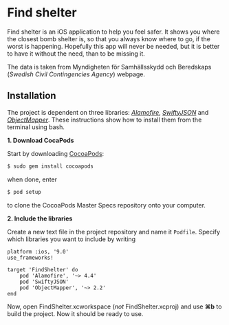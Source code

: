 # Find shelter

Find shelter is an iOS application to help you feel safer. It shows you where the closest bomb shelter is, so that you always know where to go, if the worst is happening. Hopefully this app will never be needed, but it is better to have it without the need, than to be missing it.

The data is taken from Myndigheten för Samhällsskydd och Beredskaps (*Swedish Civil Contingencies Agency*) webpage.

## Installation

The project is dependent on three libraries: [*Alamofire*](https://github.com/Alamofire/Alamofire), [*SwiftyJSON*](https://github.com/SwiftyJSON/SwiftyJSON) and [*ObjectMapper*](https://github.com/Hearst-DD/ObjectMapper). These instructions show how to install them from the terminal using bash.

**1. Download CocaPods**

Start by downloading [CocoaPods](https://cocoapods.org/):

```bash
$ sudo gem install cocoapods
```

when done, enter

```bash
$ pod setup
```

to clone the CocoaPods Master Specs repository onto your computer.

**2. Include the libraries**

Create a new text file in the project repository and name it ``Podfile``. Specify which libraries you want to include by writing

```
platform :ios, '9.0'
use_frameworks!

target 'FindShelter' do
	pod 'Alamofire', '~> 4.4'
	pod 'SwiftyJSON'
	pod 'ObjectMapper', '~> 2.2'
end
```

Now, open FindShelter.xcworkspace (*not* FindShelter.xcproj) and use **⌘b** to build the project. Now it should be ready to use. 
